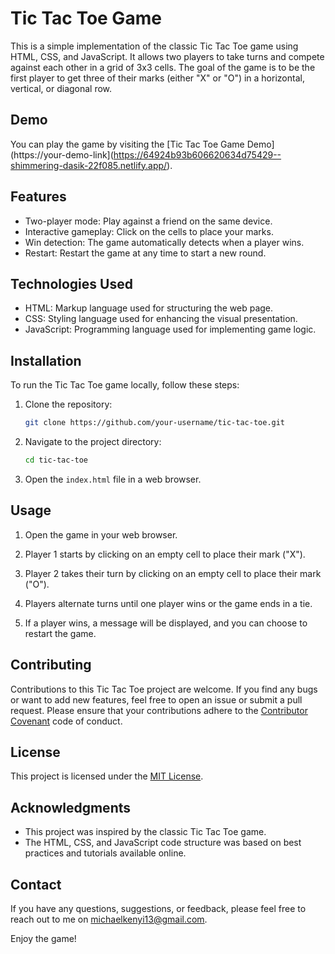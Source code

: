 # Tic Tac Toe Game

This is a simple implementation of the classic Tic Tac Toe game using HTML, CSS, and JavaScript. It allows two players to take turns and compete against each other in a grid of 3x3 cells. The goal of the game is to be the first player to get three of their marks (either "X" or "O") in a horizontal, vertical, or diagonal row.

## Demo

You can play the game by visiting the [Tic Tac Toe Game Demo](https://your-demo-link](https://64924b93b606620634d75429--shimmering-dasik-22f085.netlify.app/).

## Features

- Two-player mode: Play against a friend on the same device.
- Interactive gameplay: Click on the cells to place your marks.
- Win detection: The game automatically detects when a player wins.
- Restart: Restart the game at any time to start a new round.

## Technologies Used

- HTML: Markup language used for structuring the web page.
- CSS: Styling language used for enhancing the visual presentation.
- JavaScript: Programming language used for implementing game logic.

## Installation

To run the Tic Tac Toe game locally, follow these steps:

1. Clone the repository:

   ```bash
   git clone https://github.com/your-username/tic-tac-toe.git
   ```

2. Navigate to the project directory:

   ```bash
   cd tic-tac-toe
   ```

3. Open the `index.html` file in a web browser.

## Usage

1. Open the game in your web browser.

2. Player 1 starts by clicking on an empty cell to place their mark ("X").

3. Player 2 takes their turn by clicking on an empty cell to place their mark ("O").

4. Players alternate turns until one player wins or the game ends in a tie.

5. If a player wins, a message will be displayed, and you can choose to restart the game.

## Contributing

Contributions to this Tic Tac Toe project are welcome. If you find any bugs or want to add new features, feel free to open an issue or submit a pull request. Please ensure that your contributions adhere to the [Contributor Covenant](https://www.contributor-covenant.org/) code of conduct.

## License

This project is licensed under the [MIT License](LICENSE).

## Acknowledgments

- This project was inspired by the classic Tic Tac Toe game.
- The HTML, CSS, and JavaScript code structure was based on best practices and tutorials available online.

## Contact

If you have any questions, suggestions, or feedback, please feel free to reach out to me on michaelkenyi13@gmail.com.

Enjoy the game!
